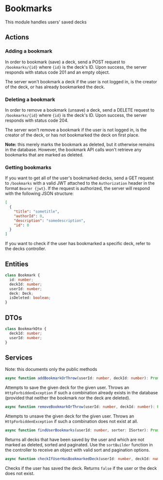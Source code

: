 # Bookmarks
This module handles users' saved decks

## Actions

### Adding a bookmark
In order to bookmark (save) a deck, send a POST request to ``/bookmarks/{id}`` where ``{id}`` is the deck's ID. Upon success, the server responds with status code 201 and an empty object.

The server won't bookmark a deck if the user is not logged in, is the creator of the deck, or has already bookmarked the deck.

### Deleting a bookmark
In order to remove a bookmark (unsave) a deck, send a DELETE request to ``/bookmarks/{id}`` where ``{id}`` is the deck's ID. Upon success, the server responds with status code 204.

The server won't remove a bookmark if the user is not logged in, is the creator of the deck, or has not bookmarked the deck on first place.

**Note:** this merely marks the bookmark as deleted, but it otherwise remains in the database. However, the bookmark API calls won't retrieve any bookmarks that are marked as deleted.

### Getting bookmarks
If you want to get all of the user's bookmarked decks, send a GET request to ``/bookmarks`` with a valid JWT attached to the ``Authorization`` header in the format ``Bearer {jwt}``. If the request is authorized, the server will respond with the following JSON structure:

```json
[
  {
    "title": "sometitle",
    "authorId": 0,
    "description": "somedescription",
    "id": 0
  }
]
```

If you want to check if the user has bookmarked a specific deck, refer to the decks controller.

## Entities

```typescript
class Bookmark {
  id: number;
  deckId: number;
  userId: number;
  deck: Deck;
  isDeleted: boolean;
}
```

## DTOs
```typescript
class BookmarkDto {
  deckId: number;
  userId: number;
}
```

## Services
Note: this documents only the public methods

```typescript
async function addBookmarkOrThrow(userId: number, deckId: number): Promise<BookmarkDto>
```

Attempts to save the given deck for the given user. Throws an ``HttpForbiddenException`` if such a combination already exists in the database (provided that neither the bookmark nor the deck are deleted).

```typescript
async function removeBookmarkOrThrow(userId: number, deckId: number): Promise<BookmarkDto>
```

Attempts to unsave the given deck for the given user. Throws an ``HttpForbiddenException`` if such a combination does not exist at all.

```typescript
async function findUserBookmarks(userId: number, sorter: ISorter): Promise<AllDecksDto[]>
```

Returns all decks that have been saved by the user and which are not marked as deleted, sorted and paginated. Use the ``sortBuilder`` function in the controller to receive an object with valid sort and pagination options.

```typescript
async function checkIfUserHasBookmarkedDeck(userId: number, deckId: number): Promise<boolean>
```

Checks if the user has saved the deck. Returns ``false`` if the user or the deck does not exist.